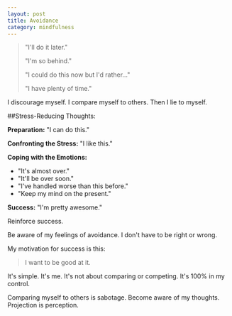 ```yaml
---
layout: post
title: Avoidance
category: mindfulness
---
```


<blockquote>
<p>"I'll do it later."</p>
<p>"I'm so behind."</p>
<p>"I could do this now but I'd rather..."</p>
<p>"I have plenty of time."</p>
</blockquote>

I discourage myself. I compare myself to others. Then I lie to myself. 

##Stress-Reducing Thoughts:

**Preparation:** "I can do this."

**Confronting the Stress:** "I like this."

**Coping with the Emotions:**

* "It's almost over."
* "It'll be over soon."
* "I've handled worse than this before."
* "Keep my mind on the present."

**Success:** "I'm pretty awesome."

Reinforce success.

Be aware of my feelings of avoidance. I don't have to be right or wrong.

My motivation for success is this:

> I want to be good at it.

It's simple. It's me. It's not about comparing or competing. It's 100% in my control.

Comparing myself to others is sabotage. Become aware of my thoughts. Projection is perception.